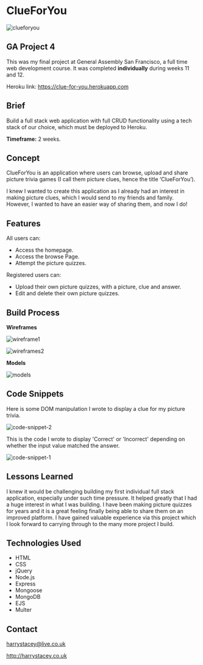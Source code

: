 # ClueForYou

![clueforyou](https://user-images.githubusercontent.com/42447565/55149138-805fd900-5141-11e9-9d06-ac60390f1fb5.jpeg)


## GA Project 4

This was my final project at General Assembly San Francisco, a full time web development course. It was completed __individually__ during weeks 11 and 12. 

Heroku link: https://clue-for-you.herokuapp.com

## Brief

Build a full stack web application with full CRUD functionality using a tech stack of our choice, which must be deployed to Heroku. 

__Timeframe:__ 2 weeks. 

## Concept

ClueForYou is an application where users can browse, upload and share picture trivia games (I call them picture clues, hence the title ‘ClueForYou’). 

I knew I wanted to create this application as I already had an interest in making picture clues, which I would send to my friends and family. However, I wanted to have an easier way of sharing them, and now I do!

## Features

All users can: 

* Access the homepage.
* Access the browse Page.
* Attempt the picture quizzes.

Registered users can:

* Upload their own picture quizzes, with a picture, clue and answer.
* Edit and delete their own picture quizzes.

## Build Process

__Wireframes__

![wireframe1](https://user-images.githubusercontent.com/42447565/55080080-61a40880-5095-11e9-8b91-8a8cdd8170a7.png)

![wireframes2](https://user-images.githubusercontent.com/42447565/55080127-75e80580-5095-11e9-9560-72684f4a72a6.JPG)


__Models__

![models](https://user-images.githubusercontent.com/42447565/55080035-4df8a200-5095-11e9-944f-6b85fe2c3eea.jpg)


## Code Snippets

Here is some DOM manipulation I wrote to display a clue for my picture trivia. 

![code-snippet-2](https://user-images.githubusercontent.com/42447565/55079090-6cf63480-5093-11e9-84c0-137b9921c245.png)


This is the code I wrote to display 'Correct' or 'Incorrect' depending on whether the input value matched the answer.

![code-snippet-1](https://user-images.githubusercontent.com/42447565/55078973-2e607a00-5093-11e9-8146-8b37f1262a94.png)


## Lessons Learned

I knew it would be challenging building my first individual full stack application, especially under such time pressure. It helped greatly that I had a huge interest in what I was building. I have been making picture quizzes for years and it is a great feeling finally being able to share them on an improved platform. I have gained valuable experience via this project which I look forward to carrying through to the many more project I build. 


## Technologies Used 

* HTML
* CSS
* jQuery
* Node.js
* Express
* Mongoose
* MongoDB
* EJS
* Multer

## Contact 

harrystacey@live.co.uk

http://harrystacey.co.uk

